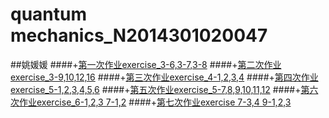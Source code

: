 # quantum mechanics_N2014301020047
##姚媛媛
####+[第一次作业exercise_3-6,3-7,3-8](https://www.zybuluo.com/yyyyao/note/563397)
####+[第二次作业exercise_3-9,10,12,16](https://www.zybuluo.com/yyyyao/note/569738)
####+[第三次作业exercise_4-1,2,3,4](https://www.zybuluo.com/yyyyao/note/579044)
####+[第四次作业exercise_5-1,2,3,4,5,6](https://www.zybuluo.com/yyyyao/note/587208)
####+[第五次作业exercise_5-7,8,9,10,11,12](https://www.zybuluo.com/yyyyao/note/593656)
####+[第六次作业exercise_6-1,2,3 7-1,2](https://www.zybuluo.com/yyyyao/note/601407)
####+[第七次作业exercise 7-3,4 9-1,2,3](https://www.zybuluo.com/yyyyao/note/608730)
